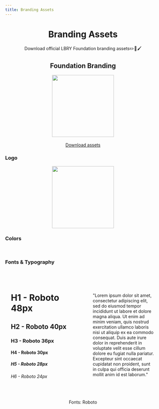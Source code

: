 ```yaml
---
title: Branding Assets
---
```


<center>
<h1>Branding Assets</h1>
Download official LBRY Foundation branding assets✏️📏🖌️
</center>

<div class="assets">
<h2>Foundation Branding</h2>
<img src="/logo-vertical.svg" width="200px">
<br/>
<a class="download-assets" href="/branding/assets.zip">Download assets</a>
</div>

### Logo
<center>
<img src="/logo-horizontal.svg" width="200px">
</center>

### Colors
<br/>
<div style="display:flex; flex-wrap:wrap;gap:1rem;justify-content:center;">
<Color color="#27E4EB" text="Brand Color" />
<Color color="#072A46" text="Background Color" />
<Color color="#051D31" text="Secondary Background" />
<Color color="#041523" text="Tertiary Background" />
<Color color="#FAFAFA" text="Header Text Color" />
<Color color="#DDDDDD" text="Body Text Color" />
</div>

### Fonts & Typography
<br/>
<div class="fonts">
<div class="card">
<h1>H1 - Roboto 48px</h1>
<h2>H2 - Roboto 40px</h2>
<h3>H3 - Roboto 36px</h3>
<h4>H4 - Roboto 30px</h4>
<h5>H5 - Roboto 28px</h5>
<h6>H6 - Roboto 24px</h6>
</div>
<div class="card">
"Lorem ipsum dolor sit amet, consectetur adipiscing elit, sed do eiusmod tempor incididunt ut labore et dolore magna aliqua. Ut enim ad minim veniam, quis nostrud exercitation ullamco laboris nisi ut aliquip ex ea commodo consequat. Duis aute irure dolor in reprehenderit in voluptate velit esse cillum dolore eu fugiat nulla pariatur. Excepteur sint occaecat cupidatat non proident, sunt in culpa qui officia deserunt mollit anim id est laborum."
</div>
</div>
<center><br/>Fonts: Roboto</center>

<style>
.assets {
  display: flex;
  flex-direction: column;
  align-items: center;
  text-align: center;
}

.assets h2 {
  width: 100%;
}

.fonts {
  display: flex;
  flex-wrap: wrap;
  gap: 2rem;
  align-items: center;
  justify-content: center;
  width: 100%;
}

.fonts h2 {
  border: none;
}

.fonts .card {
  max-width: 40%;
  padding: 1rem;
  border-radius: 5%;
  background-color: var(--secondaryBG);
  transition: .2s
}

.fonts .card:hover, img:hover {
  transform: scale(1.05);
}

img {
  transition: .2s
}

@media screen and (max-width:720px) {
  .fonts .card {
    max-width: 80%;
  }
}
</style>
